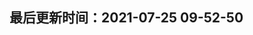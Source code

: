 <!--
 * @Description: 
 * @Author: panrui
 * @Date: 2023-07-25 09:52:50
 * @LastEditTime: 2023-07-25 09:53:35
 * @LastEditors: panrui
 * 不忘初心,不负梦想
-->
## 最后更新时间：2021-07-25 09-52-50